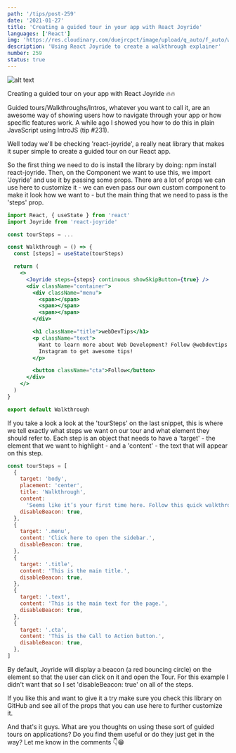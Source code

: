 ```yaml
---
path: '/tips/post-259'
date: '2021-01-27'
title: 'Creating a guided tour in your app with React Joyride'
languages: ['React']
img: 'https://res.cloudinary.com/duejrcpct/image/upload/q_auto/f_auto/w_1000/v1611763364/tips/259-1_v6pmsj.png'
description: 'Using React Joyride to create a walkthrough explainer'
number: 259
status: true
---
```


![alt text](https://res.cloudinary.com/duejrcpct/image/upload/q_auto/v1611763392/tips/259-2_antsfj.gif 'React joyride')

Creating a guided tour on your app with React Joyride 🔥🔥

Guided tours/Walkthroughs/Intros, whatever you want to call it, are an awesome way of showing users how to navigate through your app or how specific features work. A while ago I showed you how to do this in plain JavaScript using IntroJS (tip #231).

Well today we'll be checking 'react-joyride', a really neat library that makes it super simple to create a guided tour on our React app.

So the first thing we need to do is install the library by doing: npm install react-joyride.
Then, on the Component we want to use this, we import 'Joyride' and use it by passing some props. There are a lot of props we can use here to customize it - we can even pass our own custom component to make it look how we want to - but the main thing that we need to pass is the 'steps' prop.

```jsx
import React, { useState } from 'react'
import Joyride from 'react-joyride'

const tourSteps = ...

const Walkthrough = () => {
  const [steps] = useState(tourSteps)

  return (
    <>
      <Joyride steps={steps} continuous showSkipButton={true} />
      <div className="container">
        <div className="menu">
          <span></span>
          <span></span>
          <span></span>
        </div>

        <h1 className="title">webDevTips</h1>
        <p className="text">
          Want to learn more about Web Development? Follow @webdevtips on
          Instagram to get awesome tips!
        </p>

        <button className="cta">Follow</button>
      </div>
    </>
  )
}

export default Walkthrough
```

If you take a look a look at the 'tourSteps' on the last snippet, this is where we tell exactly what steps we want on our tour and what element they should refer to. Each step is an object that needs to have a 'target' - the element that we want to highlight - and a 'content' - the text that will appear on this step.

```javascript
const tourSteps = [
  {
    target: 'body',
    placement: 'center',
    title: 'Walkthrough',
    content:
      'Seems like it’s your first time here. Follow this quick walkthrough to know how get around. ',
    disableBeacon: true,
  },
  {
    target: '.menu',
    content: 'Click here to open the sidebar.',
    disableBeacon: true,
  },
  {
    target: '.title',
    content: 'This is the main title.',
    disableBeacon: true,
  },
  {
    target: '.text',
    content: 'This is the main text for the page.',
    disableBeacon: true,
  },
  {
    target: '.cta',
    content: 'This is the Call to Action button.',
    disableBeacon: true,
  },
]
```

By default, Joyride will display a beacon (a red bouncing circle) on the element so that the user can click on it and open the Tour. For this example I didn't want that so I set 'disableBeacon: true' on all of the steps.

If you like this and want to give it a try make sure you check this library on GitHub and see all of the props that you can use here to further customize it.

And that's it guys. What are you thoughts on using these sort of guided tours on applications? Do you find them useful or do they just get in the way? Let me know in the comments 👇😁
